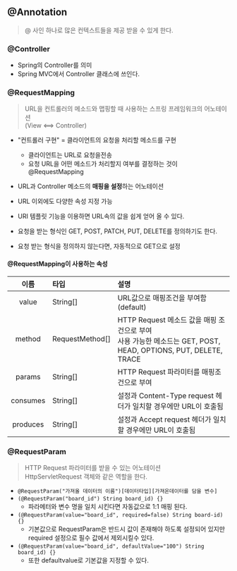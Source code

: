 ## @Annotation
> @ 사인 하나로 많은 컨텍스트들을 제공 받을 수 있게 한다.

### @Controller
- Spring의 Controller를 의미
- Spring MVC에서 Controller 클래스에 쓰인다.
### @RequestMapping
> URL을 컨트롤러의 메소드와 맵핑할 때 사용하는 스프링 프레임워크의 어노테이션<br> (View <==> Controller)
- "컨트롤러 구현" = 클라이언트의 요청을 처리할 메소드를 구현
    - 클라이언트는 URL로 요청을전송
    - 요청 URL을 어떤 메소드가 처리할지 여부를 결정하는 것이 @RequestMapping
- URL과 Controller 메소드의 **매핑을 설정**하는 어노테이션
- URL 이외에도 다양한 속성 지정 가능
- URI 템플릿 기능을 이용하면 URL속의 값을 쉽게 얻어 올 수 있다.

- 요청을 받는 형식인 GET, POST, PATCH, PUT, DELETE를 정의하기도 한다.
- 요청 받는 형식을 정의하지 않는다면, 자동적으로 GET으로 설정
#### @RequestMapping이 사용하는 속성
|이름|타입|설명|
|:---:|:--|:---|
|value|String[]|URL값으로 매핑조건을 부여함(default)|
|method|RequestMethod[]|HTTP Request 메소드 값을 매핑 조건으로 부여<br>사용 가능한 메소드는  GET, POST, HEAD, OPTIONS, PUT, DELETE, TRACE|
|params|String[]|HTTP Request 파라미터를 매핑조건으로 부여|
|consumes|String[]|설정과 Content-Type request 헤더가 일치할 경우에만 URL이 호출됨|
|produces|String[]|설정과 Accept request 헤더가 일치할 경우에만 URL이 호출됨|

### @RequestParam
> HTTP Request 파라미터를 받을 수 있는 어노테이션<br> HttpServletRequest 객체와 같은 역할을 한다.
- ```@RequestParam("가져올 데이터의 이름")[데이터타입][가져온데이터를 담을 변수] ```
- ```(@RequestParam("board_id") String board_id) {} ```
    - 파라메터와 변수 명을 일치 시킨다면 자동값으로 1:1 매핑 된다.
- ```(@RequestParam(value="board_id", required=false) String board-id) {}```
    - 기본값으로 RequestParam은 반드시 값이 존재해야 하도록 설정되어 있지만 required 설정으로 필수 값에서 제외시킬수 있다.
- ```(@RequestParam(value="board_id", defaultValue="100") String board_id) {} ```
    - 또한 defaultvalue로 기본값을 지정할 수 있다.

